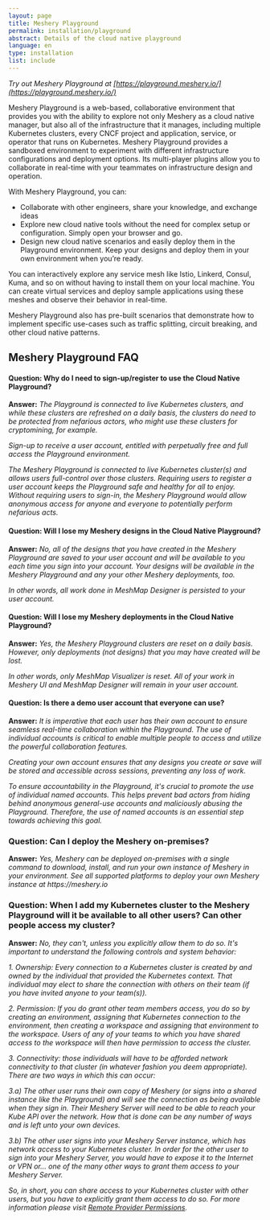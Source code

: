 ```yaml
---
layout: page
title: Meshery Playground
permalink: installation/playground
abstract: Details of the cloud native playground
language: en
type: installation
list: include
---
```


_Try out Meshery Playground at [https://playground.meshery.io/](https://playground.meshery.io/)_

Meshery Playground is a web-based, collaborative environment that provides you with the ability to explore not only Meshery as a cloud native manager, but also all of the infrastructure that it manages, including multiple Kubernetes clusters, every CNCF project and application, service, or operator that runs on Kubernetes. Meshery Playground provides a sandboxed environment to experiment with different infrastructure configurations and deployment options. Its multi-player plugins allow you to collaborate in real-time with your teammates on infrastructure design and operation.

With Meshery Playground, you can:

- Collaborate with other engineers, share your knowledge, and exchange ideas
- Explore new cloud native tools without the need for complex setup or configuration. Simply open your browser and go.
- Design new cloud native scenarios and easily deploy them in the Playground environment. Keep your designs and deploy them in your own environment when you’re ready.

You can interactively explore any service mesh like Istio, Linkerd, Consul, Kuma, and so on without having to install them on your local machine. You can create virtual services and deploy sample applications using these meshes and observe their behavior in real-time.

Meshery Playground also has pre-built scenarios that demonstrate how to implement specific use-cases such as traffic splitting, circuit breaking, and other cloud native patterns.

## Meshery Playground FAQ
#### Question: Why do I need to sign-up/register to use the Cloud Native Playground?
**Answer:** _The Playground is connected to live Kubernetes clusters, and while these clusters are refreshed on a daily basis, the clusters do need to be protected from nefarious actors, who might use these clusters for cryptomining, for example._

_Sign-up to receive a user account, entitled with perpetually free and full access the Playground environment._

_The Meshery Playground is connected to live Kubernetes cluster(s) and allows users full-control over those clusters. Requiring users to register a user account keeps the Playground safe and healthy for all to enjoy. Without requiring users to sign-in, the Meshery Playground would allow anonymous access for anyone and everyone to potentially perform nefarious acts._


#### Question: Will I lose my Meshery designs in the Cloud Native Playground?
**Answer:** _No, all of the designs that you have created in the Meshery Playground are saved to your user account and will be available to you each time you sign into your account. Your designs will be available in the Meshery Playground and any your other Meshery deployments, too._

_In other words, all work done in MeshMap Designer is persisted to your user account._


#### Question: Will I lose my Meshery deployments in the Cloud Native Playground?
**Answer:** _Yes, the Meshery Playground clusters are reset on a daily basis. However, only deployments (not designs) that you may have created will be lost._

_In other words, only MeshMap Visualizer is reset. All of your work in Meshery UI and MeshMap Designer will remain in your user account._

#### Question: Is there a demo user account that everyone can use? 
**Answer:** _It is imperative that each user has their own account to ensure seamless real-time collaboration within the Playground. The use of individual accounts is critical to enable multiple people to access and utilize the powerful collaboration features._

_Creating your own account ensures that any designs you create or save will be stored and accessible across sessions, preventing any loss of work._

_To ensure accountability in the Playground, it's crucial to promote the use of individual named accounts. This helps prevent bad actors from hiding behind anonymous general-use accounts and maliciously abusing the Playground. Therefore, the use of named accounts is an essential step towards achieving this goal._

### Question: Can I deploy the Meshery on-premises?
**Answer:** _Yes, Meshery can be deployed on-premises with a single command to download, install, and run your own instance of Meshery in your environment. See all supported platforms to deploy your own Meshery instance at https://meshery.io_

### Question: When I add my Kubernetes cluster to the Meshery Playground will it be available to all other users? Can other people access my cluster?
**Answer:** _No, they can't, unless you explicitly allow them to do so. It's important to understand the following controls and system behavior:_

_1. Ownership: Every connection to a Kubernetes cluster is created by and owned by the individual that provided the Kubernetes context. That individual may elect to share the connection with others on their team (if you have invited anyone to your team(s))._

_2. Permission: If you do grant other team members access, you do so by creating an environment, assigning that Kubernetes connection to the environment, then creating a workspace and assigning that environment to the workspace. Users of any of your teams to which you have shared access to the workspace will then have permission to access the cluster._

_3. Connectivity: those individuals will have to be afforded network connectivity to that cluster (in whatever fashion you deem appropriate). There are two ways in which this can occur:_

_3.a) The other user runs their own copy of Meshery (or signs into a shared instance like the Playground) and will see the connection as being available when they sign in. Their Meshery Server will need to be able to reach your Kube API over the network. How that is done can be any number of ways and is left unto your own devices._

_3.b) The other user signs into your Meshery Server instance, which has network access to your Kubernetes cluster. In order for the other user to sign into your Meshery Server, you would have to expose it to the Internet or VPN or… one of the many other ways to grant them access to your Meshery Server._

_So, in short, you can share access to your Kubernetes cluster with other users, but you have to explicitly grant them access to do so. For more information please visit [Remote Provider Permissions](https://docs.meshery.io/extensibility/authorization)._